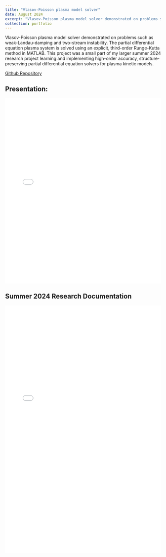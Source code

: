 ```yaml
---
title: "Vlasov-Poisson plasma model solver"
date: August 2024
excerpt: "Vlasov-Poisson plasma model solver demonstrated on problems such as weak-Landau-damping and two-stream instability.<br/><img src='/images/project_icons/vp-solver-2-stream-instability-solution-wk7.jpg' width='500'>"
collection: portfolio
---
```

Vlasov-Poisson plasma model solver demonstrated on problems such as weak-Landau-damping and two-stream instability. The partial differential equation plasma system is solved using an explicit, third-order Runge-Kutta method in MATLAB. This project was a small part of my larger summer 2024 research project learning and implementing high-order accuracy, structure-preserving partial differential equation solvers for plasma kinetic models. 

[Github Repository](https://github.com/dylan-jacobs/computational-fluid-dynamics)

Presentation:
------
<embed src='/files/Sigma-Xi-Poster-2024.pdf' type='application/pdf' width='100%' height='600px'>

Summer 2024 Research Documentation
------
<embed src='/files/summer-2024-research-journal.pdf' type='application/pdf' width='100%' height='800px'>